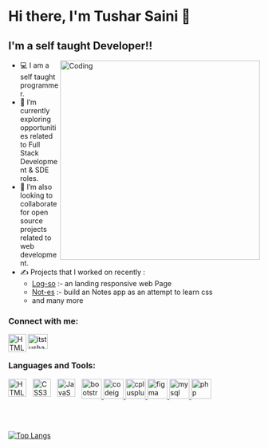 # Hi there, I'm Tushar Saini 👋 
## I'm a self taught Developer!!

<img align="right" alt="Coding" width="400" src="https://camo.githubusercontent.com/5ddf73ad3a205111cf8c686f687fc216c2946a75005718c8da5b837ad9de78c9/68747470733a2f2f7468756d62732e6766796361742e636f6d2f4576696c4e657874446576696c666973682d736d616c6c2e676966">

- 💻 I am a self taught programmer.
- 🌱 I’m currently exploring opportunities related to Full Stack Development & SDE roles.
- 💞️ I’m also looking to collaborate for open source projects related to web development.
- ✍️ Projects that I worked on recently :
  - [Log-so](https://github.com/Sainitu/LANDING-PAGE) :- an landing responsive web Page 
  - [Not-es](https://github.com/Sainitu/Notes) :- build an Notes app as an attempt to learn css
  - and many more



### Connect with me:
[<img align="left" alt="HTML5" width="36px" src="https://brand.linkedin.com/content/dam/me/business/en-us/amp/brand-site/v2/bg/LI-Bug.svg.original.svg" style="pading:10px;" />](https://www.linkedin.com/in/tushar-saini-65b8631a9)
<p align="left">
<a href="https://www.leetcode.com/itstusharsaini9" target="blank"><img align="center" src="https://img.icons8.com/external-tal-revivo-shadow-tal-revivo/512/external-level-up-your-coding-skills-and-quickly-land-a-job-logo-shadow-tal-revivo.svg" alt="itstusharsaini9" height="30" width="40" /></a>
</p>



### Languages and Tools:

<img align="left" alt="HTML5" width="36px" src="https://cdn.jsdelivr.net/gh/devicons/devicon/icons/html5/html5-original.svg" style="padding-right:10px;" />
<img align="left" alt="CSS3" width="36px" src="https://cdn.jsdelivr.net/gh/devicons/devicon/icons/css3/css3-original.svg" style="padding-right:10px;" />
<img align="left" alt="JavaScript" width="36px" src="https://cdn.jsdelivr.net/gh/devicons/devicon/icons/javascript/javascript-original.svg" style="padding-right:10px;" />
<p align="left"> <a href="https://getbootstrap.com" target="_blank" rel="noreferrer"> <img src="https://upload.wikimedia.org/wikipedia/commons/thumb/b/b2/Bootstrap_logo.svg/768px-Bootstrap_logo.svg.png?20210507000024" alt="bootstrap" width="40" height="40"/> </a>
<a href="https://codeigniter.com" target="_blank" rel="noreferrer"> <img src="https://cdn.worldvectorlogo.com/logos/codeigniter.svg" alt="codeigniter" width="40" height="40"/> </a> <a href="https://www.w3schools.com/cpp/" target="_blank" rel="noreferrer"> 
<img src="https://cdn-icons-png.flaticon.com/512/6132/6132222.png" alt="cplusplus" width="40" height="40"/> </a> <a href="https://www.figma.com/" target="_blank" rel="noreferrer"> <img src="https://www.vectorlogo.zone/logos/figma/figma-icon.svg" alt="figma" width="40" height="40"/> </a> <a href="https://www.mysql.com/" target="_blank" rel="noreferrer"> 
<img src="https://www.vectorlogo.zone/logos/mysql/mysql-official.svg" alt="mysql" width="40" height="40"/> </a> <a href="https://www.php.net" target="_blank" rel="noreferrer"> 
<img src="https://www.php.net/images/logos/new-php-logo.svg" alt="php" width="40" height="40"/> </a> </p>
<!-- <img align="left" alt="php" width="36px" src="https://www.php.net/images/logos/new-php-logo.svg" style="padding-right:10px;" /> -->


<br />
<br />
<!-- <p><img align="left" src="https://github-readme-stats.vercel.app/api/top-langs?username=sainitu&show_icons=true&locale=en&layout=compact" alt="Sainitu" /></p>

<p>&nbsp;<img align="center" src="https://github-readme-stats.vercel.app/api?username=sainitu&show_icons=true&locale=en" alt="Sainitu" /></p> -->

<!-- github stats card  -->
<!-- [![Tushar's GitHub stats](https://github-readme-stats.vercel.app/api?username=Sainitu)](https://github.com/Sainitu)

<!-- using html -->
<!-- <a href="https://github.com/Sainitu/so-stats">
  <img
    height="200"
    src="https://so-stats-kurt-liao.vercel.app/api?user=10389571"
  />
</a> -->

<!-- top language card  -->
[![Top Langs](https://github-readme-stats.vercel.app/api/top-langs/?username=Sainitu)](https://github.com/Sainitu)

<!-- github extra pins  -->
<!-- GitHub extra pins allow you to pin more than 6 repositories in your profile using a GitHub readme profile. -->
<!-- [![Readme Card](https://github-readme-stats.vercel.app/api/pin/?username=anuraghazra&repo=github-readme-stats)]() -->

<!-- <img align="center" src="https://camo.githubusercontent.com/e6ca610fc97dc7bc66339557c55be0b62ff470030071afb38802c2107e6b3caf/68747470733a2f2f6769746875622d726561646d652d73747265616b2d73746174732e6865726f6b756170702e636f6d2f3f757365723d616e6d6f6c6268617469613130303126" alt="anmolbhatia1001" data-canonical-src="https://github-readme-streak-stats.herokuapp.com/?user=Sainitu&amp;" style="max-width: 100%;">  -->
